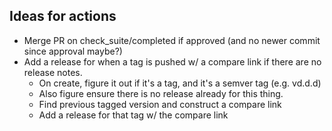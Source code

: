 ## Ideas for actions

* Merge PR on check_suite/completed if approved (and no newer commit since approval maybe?)
* Add a release for when a tag is pushed w/ a compare link if there are no release notes.
  * On create, figure it out if it's a tag, and it's a semver tag (e.g. vd.d.d)
  * Also figure ensure there is no release already for this thing.
  * Find previous tagged version and construct a compare link
  * Add a release for that tag w/ the compare link
